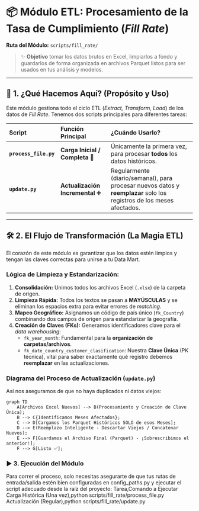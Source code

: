 # 📦 Módulo ETL: Procesamiento de la Tasa de Cumplimiento (*Fill Rate*)

**Ruta del Módulo:** `scripts/fill_rate/`

> ✨ **Objetivo**  tomar los datos brutos en Excel, limpiarlos a fondo y guardarlos de forma organizada en archivos Parquet listos para ser usados en tus análisis y modelos.

---

## 🚀 1. ¿Qué Hacemos Aquí? (Propósito y Uso)

Este módulo gestiona todo el ciclo ETL (*Extract, Transform, Load*) de los datos de *Fill Rate*. Tenemos dos scripts principales para diferentes tareas:

| Script | Función Principal | ¿Cuándo Usarlo? |
| :--- | :--- | :--- |
| **`process_file.py`** | **Carga Inicial / Completa** 🔄 | Únicamente la primera vez, para procesar **todos** los datos históricos. |
| **`update.py`** | **Actualización Incremental** ➕ | Regularmente (diario/semanal), para procesar nuevos datos y **reemplazar** solo los registros de los meses afectados. |

---

## 🛠️ 2. El Flujo de Transformación (La Magia ETL)

El corazón de este módulo es garantizar que los datos estén limpios y tengan las claves correctas para unirse a tu Data Mart.

### Lógica de Limpieza y Estandarización:

1.  **Consolidación:** Unimos todos los archivos Excel (`.xlsx`) de la carpeta de origen.
2.  **Limpieza Rápida:** Todos los textos se pasan a **MAYÚSCULAS** y se eliminan los espacios extra para evitar errores de *matching*.
3.  **Mapeo Geográfico:** Asignamos un código de país único (`fk_Country`) combinando dos campos de origen para estandarizar la geografía.
4.  **Creación de Claves (FKs):** Generamos identificadores clave para el *data warehousing*:
    * `fk_year_month`: Fundamental para la **organización de carpetas/archivos**.
    * `fk_date_country_customer_clasification`: Nuestra **Clave Única** (PK técnica), vital para saber exactamente qué registro debemos **reemplazar** en las actualizaciones.

### Diagrama del Proceso de Actualización (`update.py`)

Así nos aseguramos de que no haya duplicados ni datos viejos:

```mermaid
graph TD
    A[Archivos Excel Nuevos] --> B(Procesamiento y Creación de Clave Única);
    B --> C{Identificamos Meses Afectados};
    C --> D[Cargamos los Parquet Históricos SOLO de esos Meses];
    D --> E(Reemplazo Inteligente - Descartar Viejos / Concatenar Nuevos);
    E --> F[Guardamos el Archivo Final (Parquet) - ¡Sobrescribimos el anterior!];
    F --> G[Listo ✅];
```

### ▶️ 3. Ejecución del Módulo
Para correr el proceso, solo necesitas asegurarte de que tus rutas de entrada/salida estén bien configuradas en config_paths.py y ejecutar el script adecuado desde la raíz del proyecto:
Tarea,Comando a Ejecutar
Carga Histórica (Una vez),python scripts/fill_rate/process_file.py
Actualización (Regular),python scripts/fill_rate/update.py
